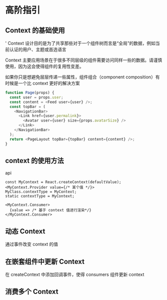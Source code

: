 # 高阶指引

## Context 的基础使用

'
Context 设计目的是为了共享那些对于一个组件树而言是“全局”的数据，例如当前认证的用户、主题或首选语言

Context 主要应用场景在于很多不同层级的组件需要访问同样一些的数据。请谨慎使用，因为这会使得组件的复用性变差。

如果你只是想避免层层传递一些属性，组件组合（component composition）有时候是一个比 context 更好的解决方案

```js
function Page(props) {
  const user = props.user;
  const content = <Feed user={user} />;
  const topBar = (
    <NavigationBar>
      <Link href={user.permalink}>
        <Avatar user={user} size={props.avatarSize} />
      </Link>
    </NavigationBar>
  );
  return <PageLayout topBar={topBar} content={content} />;
}
```

## context 的使用方法

api

```
const MyContext = React.createContext(defaultValue);
<MyContext.Provider value={/* 某个值 */}>
MyClass.contextType = MyContext;
static contextType = MyContext;

<MyContext.Consumer>
  {value => /* 基于 context 值进行渲染*/}
</MyContext.Consumer>
```

## 动态 Context

通过事件改变 context 的值

## 在嵌套组件中更新 Context

在 createContext 中添加回调事件，使得 consumers 组件更新 context

## 消费多个 Context
